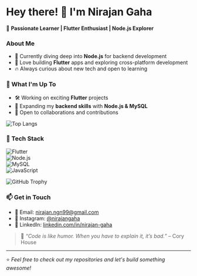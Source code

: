 # Hey there! 👋 I'm Nirajan Gaha  

🚀 **Passionate Learner | Flutter Enthusiast | Node.js Explorer**  

### About Me  
- 🎯 Currently diving deep into **Node.js** for backend development  
- 💙 Love building **Flutter** apps and exploring cross-platform development  
- 🔥 Always curious about new tech and open to learning  

### 🚀 What I'm Up To  
- 🛠 Working on exciting **Flutter** projects  
- 🌱 Expanding my **backend skills** with **Node.js & MySQL**  
- 🤝 Open to collaborations and contributions  

![Top Langs](https://github-readme-stats.vercel.app/api/top-langs/?username=DisguisedRover&layout=compact&theme=radical)

### 🚀 Tech Stack  
![Flutter](https://img.shields.io/badge/Flutter-02569B?style=flat&logo=flutter&logoColor=white)  
![Node.js](https://img.shields.io/badge/Node.js-339933?style=flat&logo=node.js&logoColor=white)  
![MySQL](https://img.shields.io/badge/MySQL-4479A1?style=flat&logo=mysql&logoColor=white)  
![JavaScript](https://img.shields.io/badge/JavaScript-F7DF1E?style=flat&logo=javascript&logoColor=black)  

![GitHub Trophy](https://github-profile-trophy.vercel.app/?username=DisguisedRover&theme=monokai&margin-w=20)

### 📫 Get in Touch  
- 💌 Email: [nirajan.ngn99@gmail.com](mailto:nirajan.ngn99@gmail.com)  
- 📸 Instagram: [@nirajangaha](https://www.instagram.com/nirajangaha/)
- 💼 LinkedIn: [linkedin.com/in/nirajan-gaha](https://linkedin.com/in/nirajan-gaha-18459a34a)

> 🚀 _“Code is like humor. When you have to explain it, it’s bad.”_ – Cory House  

---

⭐ _Feel free to check out my repositories and let's build something awesome!_  
